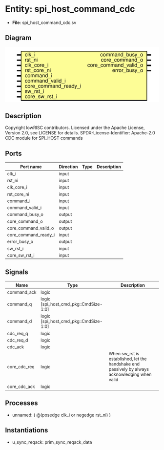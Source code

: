# Entity: spi_host_command_cdc

- **File**: spi_host_command_cdc.sv
## Diagram

![Diagram](spi_host_command_cdc.svg "Diagram")
## Description

Copyright lowRISC contributors.
 Licensed under the Apache License, Version 2.0, see LICENSE for details.
 SPDX-License-Identifier: Apache-2.0
 CDC module for SPI_HOST commands
 
## Ports

| Port name            | Direction | Type | Description |
| -------------------- | --------- | ---- | ----------- |
| clk_i                | input     |      |             |
| rst_ni               | input     |      |             |
| clk_core_i           | input     |      |             |
| rst_core_ni          | input     |      |             |
| command_i            | input     |      |             |
| command_valid_i      | input     |      |             |
| command_busy_o       | output    |      |             |
| core_command_o       | output    |      |             |
| core_command_valid_o | output    |      |             |
| core_command_ready_i | input     |      |             |
| error_busy_o         | output    |      |             |
| sw_rst_i             | input     |      |             |
| core_sw_rst_i        | input     |      |             |
## Signals

| Name         | Type                                  | Description                                                                                     |
| ------------ | ------------------------------------- | ----------------------------------------------------------------------------------------------- |
| command_ack  | logic                                 |                                                                                                 |
| command_q    | logic [spi_host_cmd_pkg::CmdSize-1:0] |                                                                                                 |
| command_d    | logic [spi_host_cmd_pkg::CmdSize-1:0] |                                                                                                 |
| cdc_req_q    | logic                                 |                                                                                                 |
| cdc_req_d    | logic                                 |                                                                                                 |
| cdc_ack      | logic                                 |                                                                                                 |
| core_cdc_req | logic                                 | When sw_rst is established, let the handshake end passively by always acknowledging when valid  |
| core_cdc_ack | logic                                 |                                                                                                 |
## Processes
- unnamed: ( @(posedge clk_i or negedge rst_ni) )
## Instantiations

- u_sync_reqack: prim_sync_reqack_data
